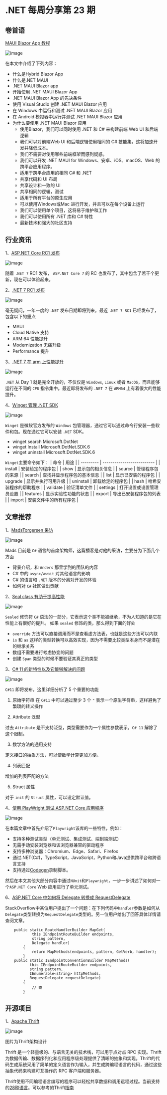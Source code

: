 # .NET 每周分享第 23 期

## 卷首语

[MAUI Blazor App 教程](https://www.c-sharpcorner.com/article/build-a-blazor-hybrid-app-with-net-maui-for-cross-platform-application)

![image](https://dotnetweeklyimages.blob.core.windows.net/023/NET%20MAUI%20Blazor%20App.png)

在本文中介绍了下列内容：

- 什么是Hybrid Blazor App
- 什么是.NET MAUI
- .NET MAUI Blazor app
- 开始使用 .NET MAUI Blazor App
- .NET MAUI Blazor App 的先决条件
- 使用 Visual Studio 创建 .NET MAUI Blazor 应用
- 在 Windows 中运行和测试 .NET MAUI Blazor 应用
- 在 Android 模拟器中运行并测试 .NET MAUI Blazor 应用
- 为什么要使用 .NET MAUI Blazor 应用
  - 使用Blazor，我们可以同时使用 .NET 和 C# 来构建前端 Web UI 和后端逻辑
  - 我们可以对前端Web UI 和后端逻辑使用相同的 C# 技能集，这将加速开发并降低成本。
  - 我们不需要对使用哪些前端框架而感到疑惑。
  - 我们可以开发 .NET MAUI for Windows、安卓、iOS、macOS、Web 的跨平台应用程序。
  - 适用于跨平台应用的相同 C# 和 .NET
  - 共享代码和 UI 布局
  - 共享设计和一致的 UI
  - 共享相同的逻辑，测试
  - 适用于所有平台的原生应用
  - 可以使用Windows或Mac 进行开发，并且可以在每个设备上运行
  - 我们可以使用单个项目，这将易于维护和工作
  - 我们可以使用所有 .NET 库和 C# 特性
  - 最新技术和强大的社区支持

## 行业资讯

1、[ASP.NET Core RC1 发布](https://devblogs.microsoft.com/dotnet/asp-net-core-updates-in-dotnet-7-rc-1)

![image](https://dotnetweeklyimages.blob.core.windows.net/023/ASP.NET%20Core%20RC1发布.png)

随着 `.NET 7` RC1 发布， `ASP.NET Core 7` 的 RC 也发布了，其中包含了若干个更新，现在可以体验起来。

2、[.NET 7 RC1 发布](https://devblogs.microsoft.com/dotnet/announcing-dotnet-7-rc-1)

![image](https://dotnetweeklyimages.blob.core.windows.net/023/.NET%207%20RC1发布.png)

毫无疑问，一年一度的 `.NET` 发布日期即将到来。最近 `.NET 7 RC1` 已经发布了，包含以下的重点

- MAUI
- Cloud Native 支持
- ARM 64 性能提升
- Modernization 无痛升级
- Performance 提升

3、[.NET 7 在 arm 上性能提升](https://devblogs.microsoft.com/dotnet/arm64-performance-improvements-in-dotnet-7)

![image](https://dotnetweeklyimages.blob.core.windows.net/023/.NET%207%20在arm上性能提升.png)

`.NET` 从 Day 1 就是完全开放的，不仅仅是 `Windows`, `Linux` 或者 `MacOS`，而且能够运行在不同的 `CPU` 指令集中。最近即将发布的 `.NET 7` 在 `ARM64` 上有着很大的性能提升。

4、[Winget 管理 .NET SDK](https://devblogs.microsoft.com/dotnet/dotnet-now-on-windows-package-manager)

![image](https://dotnetweeklyimages.blob.core.windows.net/023/Winget%20管理%20.NET%20SDK.png)

`Winget` 是微软官方发布的 `Windows` 包管理器，通过它可以通过命令行安装一些软件和包。现在通过它可以安装 `.NET` SDK。

- winget search Microsoft.DotNet
- winget Install Microsoft.DotNet.SDK.6
- winget uninstall Microsoft.DotNet.SDK.6

`Winget`主要命令如下：
| 命令      | 用途                       |
| --------- | -------------------------- |
| install   | 安装给定的程序包           |
| show      | 显示包的相关信息           |
| source    | 管理程序包的来源           |
| search    | 查找并显示程序包的基本信息 |
| list      | 显示已安装的程序包         |
| upgrade   | 显示并执行可用升级         |
| uninstall | 卸载给定的程序包           |
| hash      | 哈希安装程序的帮助程序     |
| validate  | 验证清单文件               |
| settings  | 打开设置或设置管理员设置   |
| features  | 显示实验性功能的状态       |
| export    | 导出已安装程序包的列表     |
| import    | 安装文件中的所有程序包     |

## 文章推荐

1、[MadsTorgersen 采访](https://dotnetcore.show/episode-104-c-sharp-with-mads-torgersen)

![image](https://dotnetweeklyimages.blob.core.windows.net/023/MadsTorgersen%20采访.png)

Mads 目前是 `C#` 语言的首席架构师，这篇播客是对他的采访，主要分为下面几个方面

- 背景介绍，和 `Anders` 那里学到的团队的内容
- C# 中的 `async/await` 对其他语言的影响
- C# 的语言和 `.NET` 版本的分离对开发的体验
- 如何对 `C#` 社区做出贡献

2、[Seal class 有助于提高性能](https://www.youtube.com/watch?v=d76WWAD99Yo&ab_channel=NickChapsas)

![image](https://dotnetweeklyimages.blob.core.windows.net/023/Seal%20class%20有助于提高性能.png)

`Sealed` 修饰符 `C#` 语法的一部分，它表示这个类不能被继承，不为人知道的是它在性能上有很好的提升。
如果 `sealed` 修饰的类，那么得到下面的好处

- `override` 方法可以直接调用而不是查看虚方法表，也就是这些方法可以内联
- `is` 和 `as` 这样的类型转换可以高效实现，因为不需要比较类型本身而不是潜在的继承关系
- 数组不需要进行考虑协变的问题
- 创建 `Span` 类型的时候不要验证其真正的类型

3、[C# 11 的新特性以及它能够解决的问题](https://rubikscode.net/2022/09/19/c-11-top-5-features-in-the-new-c-version)

![image](https://dotnetweeklyimages.blob.core.windows.net/023/C#%2011%20的新特性以及它能够解决的问题.png)

`C#11` 即将发布，这里详细分析了 5 个重要的功能

1. 原始字符串
在 `C#11` 中可以通过至少 3 个 `"` 表示一个原生字符串，这样避免了繁琐的转义操作

2. Attribute 泛型

过去 `Attribute` 是不支持泛型，类型需要作为一个属性参数表示，`C# 11` 解除了这个限制。

3. 数学方法的通用支持

定义接口的抽象方法，可以使数学计算更加方便。

4. 列表匹配

增加的列表匹配的方法

5. Struct 属性

对于 `init` 的 `Struct` 属性，可以设定默认值。

4、[使用 PlayWright 测试 ASP.NET Core 应用程序](https://www.twilio.com/blog/test-web-apps-with-playwright-and-csharp-dotnet)

![image](https://dotnetweeklyimages.blob.core.windows.net/023/使用%20PlayWright%20测试%20ASP.NET%20Core%20应用程序.png)

在本篇文章中首先介绍了`Playwright`该库的一些特性，例如：

- 支持多种测试类型（单元测试、集成测试、端到端测试）
- 无需手动安装浏览器和该浏览器兼容的驱动程序
- 支持多种浏览器：Chromium、Edge、Safari、Firefox
- 通过.NET(C#)，TypeScript，JavaScript，Python和Java提供跨平台和跨语言支持
- 支持通过[Codegen](https://playwright.dev/dotnet/docs/codegen-intro)录制脚本。

然后在本文其他大部分内容中通过`NUnit`和`Playwright`，一步一步讲述了如何对一个`ASP.NET Core` Web 应用进行了单元测试。

6、[ASP.NET Core 中如何将 Delegate 转换成 RequestDelegate](https://stackoverflow.com/questions/73426685/how-is-delegate-being-cast-to-requestdelegate-in-asp-net-core/73427800#73427800)

StackOverflow中某位用户提出了一个问题：在下列代码中`handler`参数是如何从`Delegate`类型转换为`RequestDelegate`类型的。另一位用户给出了回答具体详情请查阅文章。
```Csharp
    public static RouteHandlerBuilder MapGet(
            this IEndpointRouteBuilder endpoints,
            string pattern,
            Delegate handler)
        {
            return MapMethods(endpoints, pattern, GetVerb, handler);
        }
    public static IEndpointConventionBuilder MapMethods(
           this IEndpointRouteBuilder endpoints,
           string pattern,
           IEnumerable<string> httpMethods,
           RequestDelegate requestDelegate)
        {
            // 略
        }
```

## 开源项目

1、[Apache Thrift](https://github.com/apache/thrift)

![image](https://dotnetweeklyimages.blob.core.windows.net/023/thrift-layers.png)

图片为Thrift架构设计

Thrift 是一个轻量级的、与语言无关的技术栈，可以用于点对点 RPC 实现。Thrift 为数据传输、数据序列化和应用程序级处理提供了清晰的抽象和实现。Thrift的代码生成系统采用了简单的定义语言作为输入，并生成跨编程语言的代码，通过这些抽象代码来构建可互操作的 RPC 客户端和服务器。

Thrift使用不同编程语言编写的程序可以轻松共享数据和调用远程过程。当前支持的[28种语言](https://github.com/apache/thrift/blob/master/LANGUAGES.md)。可以参考的Thrift[指南](https://diwakergupta.github.io/thrift-missing-guide/#_versioning_compatibility)